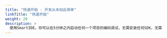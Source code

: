 ```yaml
---
title: "快速开始 - 开发从未如此简单"
linkTitle: "快速开始"
weight: 20
description: >
  使用SmartIDE，你可以在5分钟之内启动任何一个项目的编码调试，无需安装任何SDK，无需配置任何工具。
---
```

